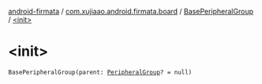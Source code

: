 [android-firmata](../../index.md) / [com.xujiaao.android.firmata.board](../index.md) / [BasePeripheralGroup](index.md) / [&lt;init&gt;](./-init-.md)

# &lt;init&gt;

`BasePeripheralGroup(parent: `[`PeripheralGroup`](../-peripheral-group/index.md)`? = null)`